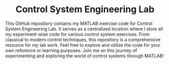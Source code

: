 <h1 align="center"> Control System Engineering Lab </h1>

This GitHub repository contains my MATLAB exercise code for Control System Engineering Lab. It serves as a centralized location where I store all my experiment-wise code for various control system exercises. From classical to modern control techniques, this repository is a comprehensive resource for my lab work. Feel free to explore and utilize the code for your own reference or learning purposes. Join me on this journey of experimenting and exploring the world of control systems through MATLAB!